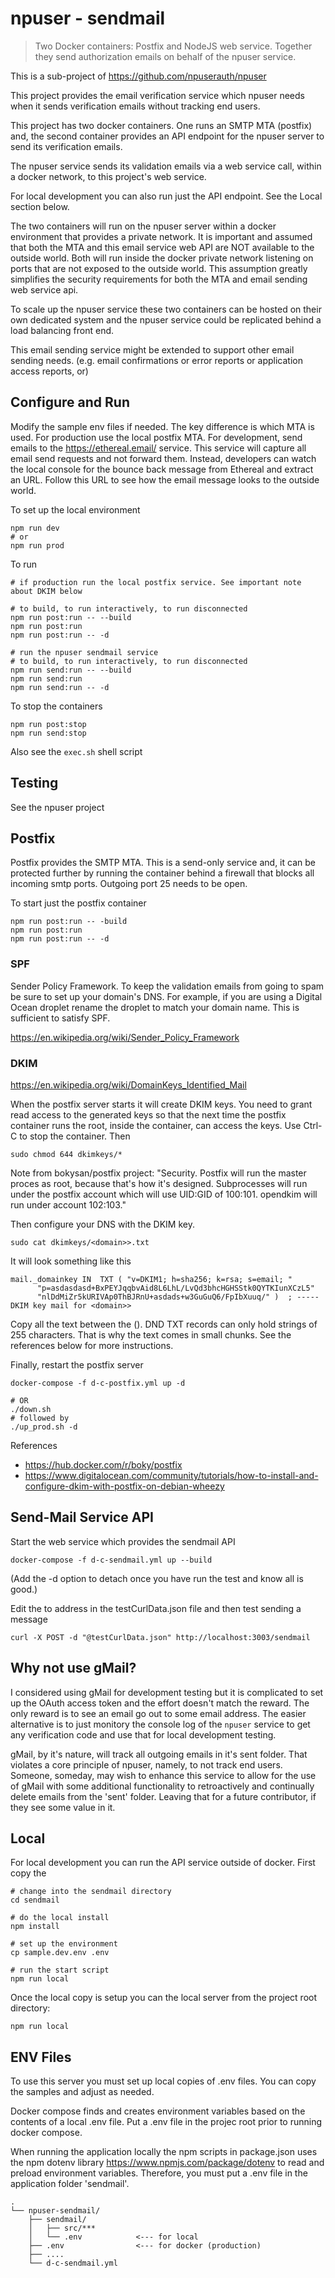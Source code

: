 # npuser - sendmail

> Two Docker containers: Postfix and NodeJS web service. Together they send authorization emails on 
> behalf of the npuser service.

This is a sub-project of https://github.com/npuserauth/npuser

This project provides the email verification service which npuser needs when it sends verification emails without tracking end users.

This project has two docker containers. One runs an SMTP MTA (postfix) and, the second container provides an API endpoint for the npuser server to send its verification emails.  

The npuser service sends its validation emails via a web service call, within a docker network, to this project's web service.

For local development you can also run just the API endpoint. See the Local section below.

The two containers will run on the npuser server within a docker environment that provides a private network. 
It is important and assumed that both the MTA and this email service web API are NOT available to the outside world.
Both will run inside the docker private network listening on ports that are not exposed to the outside world.
This assumption greatly simplifies the security requirements for both the MTA and email sending web service api.

To scale up the npuser service these two containers can be hosted on their own dedicated system and the npuser service could
be replicated behind a load balancing front end.

This email sending service might be extended to support other email sending needs. (e.g. email confirmations or error reports or application access reports, or)

## Configure and Run

Modify the sample env files if needed. The key difference is which MTA is used. For production use the local postfix MTA.
For development, send emails to the https://ethereal.email/ service.  This service will capture all email send requests and not
forward them.  Instead, developers can watch the local console for the bounce back message from Ethereal and extract an URL.
Follow this URL to see how the email message looks to the outside world. 

To set up the local environment
```
npm run dev
# or
npm run prod
```

To run
```
# if production run the local postfix service. See important note about DKIM below

# to build, to run interactively, to run disconnected
npm run post:run -- --build
npm run post:run
npm run post:run -- -d

# run the npuser sendmail service
# to build, to run interactively, to run disconnected
npm run send:run -- --build
npm run send:run
npm run send:run -- -d
```

To stop the containers
```
npm run post:stop
npm run send:stop
```

Also see the ```exec.sh``` shell script
 
## Testing

See the npuser project


## Postfix

Postfix provides the SMTP MTA. This is a send-only service and, it can be protected
further by running the container behind a firewall that blocks all incoming smtp ports.
Outgoing port 25 needs to be open.

To start just the postfix container
```
npm run post:run -- -build
npm run post:run
npm run post:run -- -d
```

### SPF
Sender Policy Framework.  To keep the validation emails from going to spam be sure to set up your domain's DNS.
For example, if you are using a Digital Ocean droplet rename the droplet to match your domain name.  This is sufficient
to satisfy SPF. 

https://en.wikipedia.org/wiki/Sender_Policy_Framework

### DKIM

https://en.wikipedia.org/wiki/DomainKeys_Identified_Mail

When the postfix server starts it will create DKIM keys. 
You need to grant read access to the generated keys so that
the next time the postfix container runs the root, inside the container, can access
the keys.
Use Ctrl-C to stop the container. Then  
```
sudo chmod 644 dkimkeys/*
```
Note from bokysan/postfix project:  "Security.  Postfix will run the master proces as root, because that's how it's designed. Subprocesses will run under the postfix account which will use UID:GID of 100:101. opendkim will run under account 102:103."

Then configure your DNS with the DKIM key.
```
sudo cat dkimkeys/<domain>>.txt
```

It will look something like this
```
mail._domainkey	IN	TXT	( "v=DKIM1; h=sha256; k=rsa; s=email; "
	  "p=asdasdasd+BxPEYJqqbvAid8L6LhL/LvQd3bhcHGHSStk0QYTKIunXCzL5"
	  "nlDdMiZr5kURIVAp0ThBJRnU+asdads+w3GuGuQ6/FpIbXuuq/" )  ; ----- DKIM key mail for <domain>>
```
Copy all the text between the ().  DND TXT records can only hold strings of 255 characters. 
That is why the text comes in small chunks.   See the references below for more instructions.

Finally, restart the postfix server
```
docker-compose -f d-c-postfix.yml up -d

# OR
./down.sh
# followed by
./up_prod.sh -d
```

References
- https://hub.docker.com/r/boky/postfix
- https://www.digitalocean.com/community/tutorials/how-to-install-and-configure-dkim-with-postfix-on-debian-wheezy

## Send-Mail Service API

Start the web service which provides the sendmail API
```
docker-compose -f d-c-sendmail.yml up --build
```

(Add the -d option to detach once you have run the test and know all is good.)

Edit the to address in the testCurlData.json file and then test sending a message
```
curl -X POST -d "@testCurlData.json" http://localhost:3003/sendmail
```

## Why not use gMail?

I considered using gMail for development testing but it is complicated to set up the OAuth access token and the effort doesn't
match the reward.  The only reward is to see an email go out to some email address.  The easier alternative is to just monitory the
console log of the ```npuser``` service to get any verification code and use that for local development testing.

gMail, by it's nature, will track all outgoing emails in it's sent folder. That violates a core principle of npuser, namely,
to not track end users.  Someone, someday, may wish to enhance this service to allow for the use of gMail with some additional
functionality to retroactively and continually delete emails from the 'sent' folder.  Leaving that for a future contributor, if they
see some value in it.
 
## Local

For local development you can run the API service outside of docker. First copy the 
```
# change into the sendmail directory
cd sendmail

# do the local install
npm install

# set up the environment
cp sample.dev.env .env

# run the start script
npm run local

```

Once the local copy is setup you can the local server from the project root directory:
```
npm run local
``` 

## ENV Files

To use this server you must set up local copies of .env files.  You can copy the samples and adjust as needed. 

Docker compose finds and creates environment variables based on the contents of a local .env file.  Put a .env file in the projec root prior to running docker compose.

When running the application locally the npm scripts in package.json uses the npm dotenv library https://www.npmjs.com/package/dotenv to read and preload environment variables. Therefore, you must put a .env file in the application folder 'sendmail'. 

```
.
└── npuser-sendmail/
    ├── sendmail/
    │   ├── src/***
    │   └── .env            <--- for local 
    ├── .env                <--- for docker (production)
    ├── ....
    └── d-c-sendmail.yml
```

